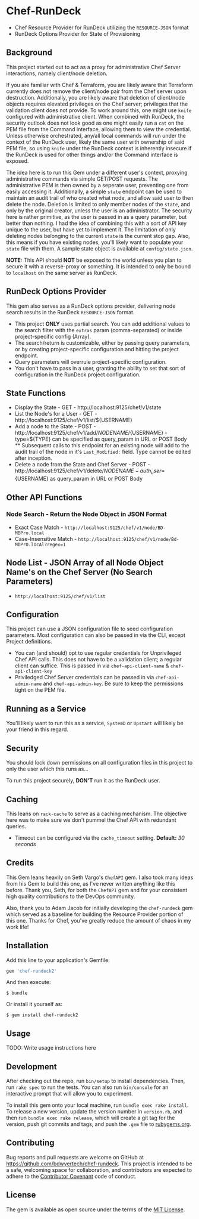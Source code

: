 # Chef-RunDeck
* Chef Resource Provider for RunDeck utilizing the `RESOURCE-JSON` format
* RunDeck Options Provider for State of Provisioning

## Background
This project started out to act as a proxy for administrative Chef Server interactions, namely client/node deletion.

If you are familiar with Chef & Terraform, you are likely aware that Terraform currently does not remove the client/node pair from the Chef server upon destruction.  Additionally, you are likely aware that deletion of client/node objects requires elevated privileges on the Chef server; privileges that the validation client does not provide.
To work around this, one might use `knife` configured with administrative client.  When combined with RunDeck, the security outlook does not look good as one might easily run a `cat` on the PEM file from the Command interface, allowing them to view the credential.  Unless otherwise orchestrated, any/all local commands will run under the context of the RunDeck user, likely the same user with ownership of said PEM file, so using `knife` under the RunDeck context is inherently insecure if the RunDeck is used for other things and/or the Command interface is exposed.

The idea here is to run this Gem under a different user's context, proxying administrative commands via simple GET/POST requests.  The administrative PEM is then owned by a seperate user, preventing one from easily accessing it.  Additionally, a simple `state` endpoint can be used to maintain an audit trail of who created what node, and allow said user to then delete the node.  Deletion is limited to only member nodes of the `state`, and only by the original creator, unless the user is an administrator.  The security here is rather primitive, as the user is passed in as a query parameter, but better than nothing.  I had the idea of combining this with a sort of API key unique to the user, but have yet to implement it.  The limitation of only deleting nodes belonging to the current `state` is the current stop gap.  Also, this means if you have existing nodes, you'll likely want to populate your `state` file with them.  A sample state object is available at `config/state.json`.

**NOTE:** This API should **NOT** be exposed to the world unless you plan to secure it with a reverse-proxy or something.  It is intended to only be bound to `localhost` on the same server as RunDeck.

## RunDeck Options Provider
This gem also serves as a RunDeck options provider, delivering node search results in the RunDeck `RESOURCE-JSON` format.
* This project **ONLY** uses partial search.  You can add additional values to the search filter with the `extras` param (comma-separated) or inside project-specific config (Array).
* The search/return is customizable, either by passing query parameters, or by creating project-specific configuration and hitting the project endpoint.
* Query parameters will overrule project-specific configuration.
* You don't have to pass in a user, granting the ability to set that sort of configuration in the RunDeck project configuration.

## State Functions
* Display the State - GET - http://localhost:9125/chef/v1/state
* List the Node's for a User - GET -  http://localhost:9125/chef/v1/list/${USERNAME}
* Add a node to the State - POST - http://localhost:9125/chef/v1/add/${NODENAME}/${USERNAME} - type=${TYPE} can be specified as query_param in URL or POST Body
** Subsequent calls to this endpoint for an existing node will add to the audit trail of the node in it's `Last_Modified:` field.  Type cannot be edited after inception.
* Delete a node from the State and Chef Server - POST - http://localhost:9125/chef/v1/delete/${NODENAME} - auth_user=${USERNAME} as query_param in URL or POST Body


## Other API Functions
### Node Search - Return the Node Object in JSON Format
* Exact Case Match - `http://localhost:9125/chef/v1/node/BD-MBPro.local`
* Case-Insensitive Match - `http://localhost:9125/chef/v1/node/Bd-MbPrO.lOcAl?regex=1`

## Node List - JSON Array of all Node Object Name's on the Chef Server (No Search Parameters)
* `http://localhost:9125/chef/v1/list`

## Configuration
This project can use a JSON configuration file to seed configuration parameters.  Most configuration can also be passed in via the CLI, except Project definitions.
* You can (and should) opt to use regular credentials for Unprivileged Chef API calls.  This does not have to be a validation client; a regular client can suffice.  This is passed in via `chef-api-client-name` & `chef-api-client-key`
* Priviledged Chef Server credentials can be passed in via `chef-api-admin-name` and `chef-api-admin-key`. Be sure to keep the permissions tight on the PEM file.


## Running as a Service
You'll likely want to run this as a service, `SystemD` or `Upstart` will likely be your friend in this regard.

## Security
You should lock down permissions on all configuration files in this project to only the user which this runs as...

To run this project securely, **DON'T** run it as the RunDeck user.

## Caching
This leans on `rack-cache` to serve as a caching mechanism.  The objective here was to make sure we don't pummel the Chef API with redundant queries.
* Timeout can be configured via the `cache_timeout` setting. **Default:** *30 seconds*

## Credits
This Gem leans heavily on Seth Vargo's `ChefAPI` gem.  I also took many ideas from his Gem to build this one, as I've never written anything like this before.  Thank you, Seth, for both the `ChefAPI` gem and for your consistent high quality contributions to the DevOps community.

Also, thank you to Adam Jacob for initially developing the `chef-rundeck` gem which served as a baseline for building the Resource Provider portion of this one. Thanks for Chef, you've greatly reduce the amount of chaos in my work life!


## Installation

Add this line to your application's Gemfile:

```ruby
gem 'chef-rundeck2'
```

And then execute:

    $ bundle

Or install it yourself as:

    $ gem install chef-rundeck2

## Usage

TODO: Write usage instructions here

## Development

After checking out the repo, run `bin/setup` to install dependencies. Then, run `rake spec` to run the tests. You can also run `bin/console` for an interactive prompt that will allow you to experiment.

To install this gem onto your local machine, run `bundle exec rake install`. To release a new version, update the version number in `version.rb`, and then run `bundle exec rake release`, which will create a git tag for the version, push git commits and tags, and push the `.gem` file to [rubygems.org](https://rubygems.org).

## Contributing

Bug reports and pull requests are welcome on GitHub at https://github.com/bdwyertech/chef-rundeck. This project is intended to be a safe, welcoming space for collaboration, and contributors are expected to adhere to the [Contributor Covenant](http://contributor-covenant.org) code of conduct.


## License

The gem is available as open source under the terms of the [MIT License](http://opensource.org/licenses/MIT).

